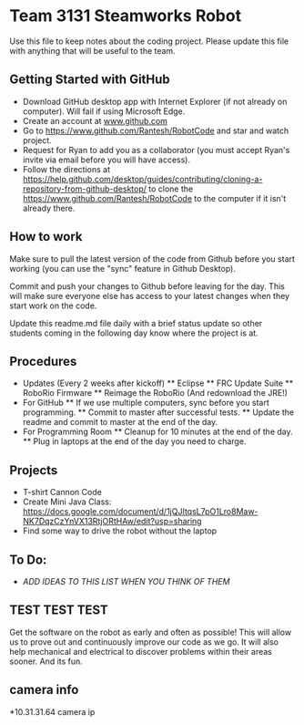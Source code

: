 # Team 3131 Steamworks Robot

Use this file to keep notes about the coding project. Please update this file with anything that will be useful to the team.

## Getting Started with GitHub

* Download GitHub desktop app with Internet Explorer (if not already on computer).  Will fail if using Microsoft Edge.
* Create an account at www.github.com
* Go to https://www.github.com/Rantesh/RobotCode and star and watch project.
* Request for Ryan to add you as a collaborator (you must accept Ryan's invite via email before you will have access).
* Follow the directions at https://help.github.com/desktop/guides/contributing/cloning-a-repository-from-github-desktop/ to clone the https://www.github.com/Rantesh/RobotCode to the computer if it isn't already there.


## How to work

Make sure to pull the latest version of the code from Github before you start working (you can use the "sync" feature in Github Desktop). 

Commit and push your changes to Github before leaving for the day. This will make sure everyone else has access to your latest changes when they start work on the code.

Update this readme.md file daily with a brief status update so other students coming in the following day know where the project is at.

## Procedures
* Updates (Every 2 weeks after kickoff)
** Eclipse
** FRC Update Suite
** RoboRio Firmware
** Reimage the RoboRio (And redownload the JRE!)
* For GitHub
** If we use multiple computers, sync before you start programming.
** Commit to master after successful tests.
** Update the readme and commit to master at the end of the day.
* For Programming Room
** Cleanup for 10 minutes at the end of the day.
** Plug in laptops at the end of the day you need to charge.

## Projects
* T-shirt Cannon Code
* Create Mini Java Class: https://docs.google.com/document/d/1jQJItqsL7pO1Lro8Maw-NK7DqzCzYnVX13RtjORtHAw/edit?usp=sharing
* Find some way to drive the robot without the laptop

## To Do:
* *ADD IDEAS TO THIS LIST WHEN YOU THINK OF THEM*


## TEST TEST TEST

Get the software on the robot as early and often as possible! This will allow us to prove out and continuously improve our code as we go. It will also help mechanical and electrical to discover problems within their areas sooner. And its fun.


## camera info
*10.31.31.64
camera ip